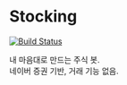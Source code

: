 # Stocking

[![Build Status](https://travis-ci.com/NeuroWhAI/stocking.svg?token=PopKW9vCGDGRqzkNeWHe&branch=main)](https://travis-ci.com/NeuroWhAI/stocking)

내 마음대로 만드는 주식 봇.  
네이버 증권 기반, 거래 기능 없음.
